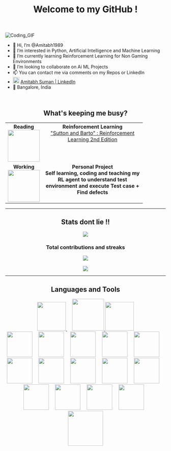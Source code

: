 <header>
  <h1>Welcome to my GitHub !</h1>
  <link rel="stylesheet" href="https://cdn.jsdelivr.net/gh/devicons/devicon@latest/devicon.min.css">
</header>

  <!--- <div id="header" align="center">
    <img src="https://media.giphy.com/media/M9gbBd9nbDrOTu1Mqx/giphy.gif" width="200"/>
  </div> --->

  ![Coding_GIF](https://user-images.githubusercontent.com/12171805/210138791-c6855daa-0726-4f64-9737-6e1c37991b4d.gif)

  - 👋 Hi, I’m @Amitabh1989
  - 👀 I’m interested in Python, Artificial Intelligence and Machine Learning
  - 🌱 I’m currently learning Reinforcement Learning for Non Gaming Environments
  - 💞️ I’m looking to collaborate on Ai ML Projects
  - 📫 You can contact me via comments on my Repos or LinkedIn
  - <img src="https://cdn.jsdelivr.net/gh/devicons/devicon/icons/linkedin/linkedin-original.svg" width="20"/> [Amitabh Suman | LinkedIn](https://www.linkedin.com/in/amitabh-suman-4647bb29/)
  - 📌 Bangalore, India


<br>

<div align="center">
	<p style="color: #0078D6"><h2>What's keeping me busy?</h2></p>
<table width="400px" style="border: none;">
    <tbody>
        <tr valign="top">
            <td width="100px" align="center">
            <span><strong>Reading</strong></span><br>
            <img height="100px" src="https://user-images.githubusercontent.com/12171805/233247634-37b471f3-9899-48b9-bbb4-c3d103f7ef57.gif" width="100px"/>
            </td>
            <td width="300px" align="center">
            <span><strong>Reinforcement Learning</strong></span><br>
            <a href="https://web.stanford.edu/class/psych209/Readings/SuttonBartoIPRLBook2ndEd.pdf">"Sutton and Barto" : Reinforcement Learning 2nd Edition</a>
            </td>
        </tr>
        <tr valign="top">
            <td width="100px" align="center">
            <span><strong>Working</strong></span><br>
            <img height="100px" src="https://user-images.githubusercontent.com/12171805/233241540-99dafe10-7ddb-4780-8627-5eed92286fbb.gif" width="100px"/>
            </td>
            <td width="300px" align="center">
            <span><strong>Personal Project</strong></span><br>
			<span><strong>Self learning, coding and teaching my RL agent to understand test environment and execute Test case + Find defects</strong></span><br>
            </td>
        </tr>
    </tbody>
</table>
</div>

  <hr>

 <div align="center">
 <p style="color: #0078D6"><h2>Stats dont lie !!</h2></p>
	<img src="https://github-readme-stats.vercel.app/api?username=amitabh1989&show_icons=true"/>
 </div?
 
<div align="center">
  <p style="color: #0078D6"><h3>Total contributions and streaks</h3></p>
  <img src="https://github-readme-streak-stats.herokuapp.com/?user=amitabh1989"/>
</div>

<br>
 <div align="center">
 <img src="https://github-readme-stats.vercel.app/api/top-langs?username=amitabh1989"/>
 </div>
  <hr>
 
 <div align="center">
<p style="color: #0078D6"><h2>Languages and Tools</h2></p>

<a href="https://python.org/" target="_blank" >
    <img src="https://media1.giphy.com/media/KAq5w47R9rmTuvWOWa/giphy.gif"  height="90" />
</a>  &nbsp; &nbsp; 

<a href="https://www.docker.com/" target="_blank" >
    <img src="https://raw.githubusercontent.com/itsksaurabh/itsksaurabh/master/assets/docker.gif"  height="100" /> 
</a>

<a href="https://docs.gitlab.com/ee/ci/" target="_blank" >
    <img src="https://raw.githubusercontent.com/itsksaurabh/itsksaurabh/master/assets/cicd.gif"  height="90" />
</a>

<br>
	<img src="https://cdn.jsdelivr.net/gh/devicons/devicon/icons/python/python-original.svg" width="80" /> &nbsp; &nbsp; <img src="https://cdn.jsdelivr.net/gh/devicons/devicon/icons/tensorflow/tensorflow-original.svg" width="80"/>
 &nbsp; &nbsp; <img src="https://cdn.jsdelivr.net/gh/devicons/devicon/icons/numpy/numpy-original.svg" width="80" /> &nbsp; &nbsp; <img src="https://cdn.jsdelivr.net/gh/devicons/devicon/icons/pandas/pandas-original.svg" width="80"/> &nbsp; &nbsp; <img src="https://cdn.jsdelivr.net/gh/devicons/devicon/icons/kaggle/kaggle-original.svg" width="80"/> &nbsp; &nbsp; <img src="https://cdn.jsdelivr.net/gh/devicons/devicon/icons/jupyter/jupyter-original.svg" width="80"/> &nbsp; &nbsp; <img src="https://cdn.jsdelivr.net/gh/devicons/devicon/icons/pycharm/pycharm-original.svg" width="80"/> &nbsp; &nbsp; <img src="https://cdn.jsdelivr.net/gh/devicons/devicon/icons/anaconda/anaconda-original.svg" width="80" /> &nbsp; &nbsp; <img src="https://cdn.jsdelivr.net/gh/devicons/devicon/icons/opencv/opencv-original.svg" width="80"/> &nbsp; &nbsp; <img src="https://cdn.jsdelivr.net/gh/devicons/devicon/icons/visualstudio/visualstudio-plain.svg"  width="80"/> &nbsp; &nbsp; <img src="https://cdn.jsdelivr.net/gh/devicons/devicon/icons/git/git-original.svg" width="80"/> &nbsp; &nbsp; <img src="https://cdn.jsdelivr.net/gh/devicons/devicon/icons/github/github-original.svg" width="80" /> &nbsp; &nbsp; <img src="https://cdn.jsdelivr.net/gh/devicons/devicon/icons/linux/linux-original.svg" width="80" /> &nbsp; &nbsp; <img src="https://cdn.jsdelivr.net/gh/devicons/devicon/icons/thealgorithms/thealgorithms-original.svg" width="80" />&nbsp; &nbsp; 
            <img src="https://cdn.jsdelivr.net/gh/devicons/devicon/icons/docker/docker-original.svg" width="110" />
          

</div>

<!---
Amitabh1989/Amitabh1989 is a ✨ special ✨ repository because its `README.md` (this file) appears on your GitHub profile.
You can click the Preview link to take a look at your changes.

![me](https://github.com/Amitabh1989/Readme_1/blob/main/Coding_GIF.gif)

--->
